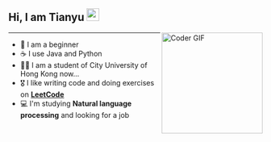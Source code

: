 <!--



### Hi there 👋
**qitianyuu/qitianyuu** is a ✨ _special_ ✨ repository because its `README.md` (this file) appears on your GitHub profile.

Here are some ideas to get you started:

- 🔭 I’m currently working on ...
- 🌱 I’m currently learning ...
- 👯 I’m looking to collaborate on ...
- 🤔 I’m looking for help with ...
- 💬 Ask me about ...
- 📫 How to reach me: ...
- 😄 Pronouns: ...
- ⚡ Fun fact: ...
- 🤝🏻 I'm open for collaborations in **Data Science** and **Natural language processing** domains.
- 🎯 Goal (2021): **Participate** in **Data Science and Machine Learning** Competitions and to create **NLP Model "Early detection of Mental illness"**.
<img align="center" alt="qitianyuu's Github Stats" src="https://github-readme-stats.vercel.app/api/top-langs/?username=qitianyuu&&layout=compact&&theme=tokyonight" />

-->
## Hi, I am Tianyu <img src="https://media.giphy.com/media/hvRJCLFzcasrR4ia7z/giphy.gif" width="25px"> 
<img align="right" src="https://i.imgur.com/mVIr207.gif" alt="Coder GIF" height="200">
<hr/>

- 🤔 I am a beginner
- ☕️ I use Java and Python
- ✍🏻 I am a student of City University of Hong Kong now...
- 🎖 I like writing code and doing exercises on [**LeetCode**](https://leetcode-cn.com/u/qitianyuu/)
- 💻 I'm studying **Natural language processing** and looking for a job
